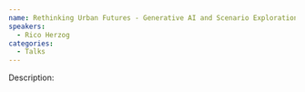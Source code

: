 ```yaml
---
name: Rethinking Urban Futures - Generative AI and Scenario Exploration in Urban Digital Twins
speakers:
  - Rico Herzog
categories:
  - Talks
---
```


Description:
